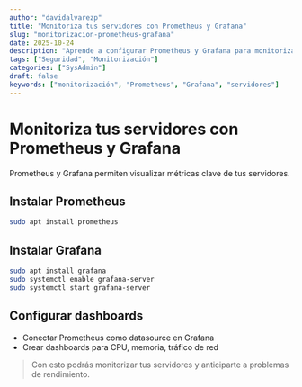 ```yaml
---
author: "davidalvarezp"
title: "Monitoriza tus servidores con Prometheus y Grafana"
slug: "monitorizacion-prometheus-grafana"
date: 2025-10-24
description: "Aprende a configurar Prometheus y Grafana para monitorizar métricas de tus servidores y visualizar dashboards en tiempo real."
tags: ["Seguridad", "Monitorización"]
categories: ["SysAdmin"]
draft: false
keywords: ["monitorización", "Prometheus", "Grafana", "servidores"]
---
```


# Monitoriza tus servidores con Prometheus y Grafana

Prometheus y Grafana permiten visualizar métricas clave de tus servidores.

## Instalar Prometheus
```bash
sudo apt install prometheus
```

## Instalar Grafana
```bash
sudo apt install grafana
sudo systemctl enable grafana-server
sudo systemctl start grafana-server
```

## Configurar dashboards
- Conectar Prometheus como datasource en Grafana
- Crear dashboards para CPU, memoria, tráfico de red

> Con esto podrás monitorizar tus servidores y anticiparte a problemas de rendimiento.
